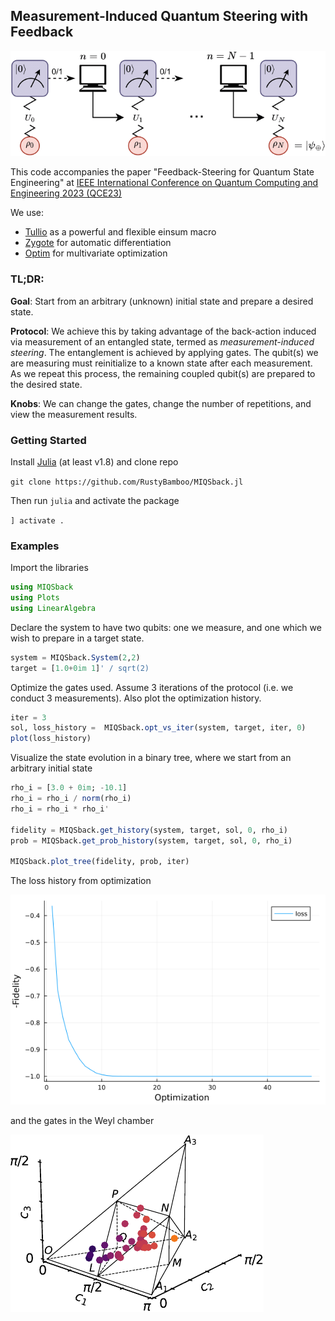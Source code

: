 ## **M**easurement-**I**nduced **Q**uantum **S**teering with Feed**back**

<p align="center">
<img src="./figs/feedback-overview.png">
</p>


This code accompanies the paper "Feedback-Steering for Quantum State Engineering" at [IEEE International Conference on Quantum Computing and Engineering 2023 (QCE23)](https://qce.quantum.ieee.org/)

We use:
- [Tullio](https://github.com/mcabbott/Tullio.jl) as a powerful and flexible einsum macro
- [Zygote](https://github.com/FluxML/Zygote.jl) for automatic differentiation 
- [Optim](https://github.com/JuliaNLSolvers/Optim.jl) for multivariate optimization

### TL;DR:

**Goal**: Start from an arbitrary (unknown) initial state and prepare a desired state.

**Protocol**: We achieve this by taking advantage of the back-action induced via measurement of an entangled state, termed as _measurement-induced steering_. The entanglement is achieved by applying gates. The qubit(s) we are measuring must reinitialize to a known state after each measurement. As we repeat this process, the remaining coupled qubit(s) are prepared to the desired state.

**Knobs**: We can change the gates, change the number of repetitions, and view the measurement results. 

### Getting Started

Install [Julia](https://julialang.org/) (at least v1.8) and clone repo

```git clone https://github.com/RustyBamboo/MIQSback.jl```

Then run `julia` and activate the package

```] activate .```

### Examples

Import the libraries

```julia
using MIQSback
using Plots
using LinearAlgebra
```

Declare the system to have two qubits: one we measure, and one which we wish to prepare in a target state. 

```julia
system = MIQSback.System(2,2)
target = [1.0+0im 1]' / sqrt(2)
```

Optimize the gates used. Assume 3 iterations of the protocol (i.e. we conduct 3 measurements). Also plot the optimization history.

```julia
iter = 3
sol, loss_history =  MIQSback.opt_vs_iter(system, target, iter, 0)
plot(loss_history)
```

Visualize the state evolution in a binary tree, where we start from an arbitrary initial state

```julia
rho_i = [3.0 + 0im; -10.1]
rho_i = rho_i / norm(rho_i)
rho_i = rho_i * rho_i'

fidelity = MIQSback.get_history(system, target, sol, 0, rho_i)
prob = MIQSback.get_prob_history(system, target, sol, 0, rho_i)

MIQSback.plot_tree(fidelity, prob, iter)
```

The loss history from optimization

![](figs/loss.png)

and the gates in the Weyl chamber

![](figs/weyl.png)